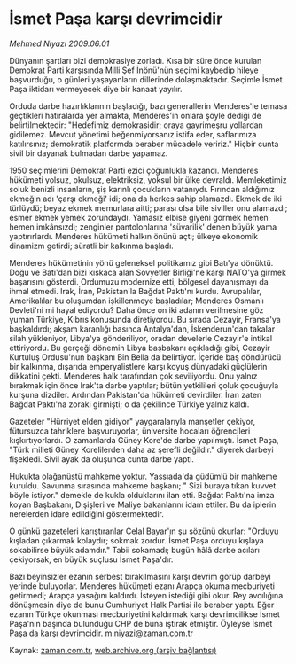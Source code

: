 # İsmet Paşa  karşı devrimcidir

*Mehmed Niyazi 2009.06.01*

<tr><td class="metin" colspan="2" style="padding-top: 20px; padding-left: 5px; padding-right: 10px;">Dünyanın şartları bizi demokrasiye zorladı. Kısa bir süre önce kurulan Demokrat Parti karşısında Milli Şef İnönü'nün seçimi kaybedip hileye başvurduğu, o günleri yaşayanların dillerinde dolaşmaktadır. Seçimle İsmet Paşa iktidarı vermeyecek diye bir kanaat yayılır.</td></tr><tr><td class="metin" colspan="2" style="padding-top: 20px; padding-left: 5px; padding-right: 10px;"><p> Orduda darbe hazırlıklarının başladığı, bazı generallerin Menderes'le temasa geçtikleri hatıralarda yer almakta, Menderes'in onlara şöyle dediği de belirtilmektedir: "Hedefimiz demokrasidir; oraya gayrimeşru yollardan gidilemez. Mevcut yönetimi beğenmiyorsanız istifa eder, saflarımıza katılırsınız; demokratik platformda beraber mücadele veririz." Hiçbir cunta sivil bir dayanak bulmadan darbe yapamaz.
<p>1950 seçimlerini Demokrat Parti ezici çoğunlukla kazandı. Menderes hükümeti yolsuz, okulsuz, elektriksiz, yoksul bir ülke devraldı. Memleketimiz soluk benizli insanların, şiş karınlı çocukların vatanıydı. Fırından aldığımız ekmeğin adı 'çarşı ekmeği' idi; ona da herkes sahip olamazdı. Ekmek de iki türlüydü; beyaz ekmek memurlara aitti; parası olsa bile siviller onu alamazdı; esmer ekmek yemek zorundaydı. Yamasız elbise giyeni görmek hemen hemen imkânsızdı; zenginler pantolonlarına 'süvarilik' denen büyük yama yaptırırlardı. Menderes hükümeti halkın önünü açtı; ülkeye ekonomik dinamizm getirdi; süratli bir kalkınma başladı.
<p>Menderes hükümetinin yönü geleneksel politikamız gibi Batı'ya dönüktü. Doğu ve Batı'dan bizi kıskaca alan Sovyetler Birliği'ne karşı NATO'ya girmek başarısını gösterdi. Ordumuzu modernize etti, bölgesel dayanışmayı da ihmal etmedi. Irak, İran, Pakistan'la Bağdat Paktı'nı kurdu. Avrupalılar, Amerikalılar bu oluşumdan işkillenmeye başladılar; Menderes Osmanlı Devleti'ni mi hayal ediyordu? Daha önce on iki adanın verilmesine göz yuman Türkiye, Kıbrıs konusunda diretiyordu. Bu sırada Cezayir, Fransa'ya başkaldırdı; akşam karanlığı basınca Antalya'dan, İskenderun'dan takalar silah yükleniyor, Libya'ya gönderiliyor, oradan develerle Cezayir'e intikal ettiriyordu. Bu gerçeği dönemin Libya başbakanı açıkladığı gibi, Cezayir Kurtuluş Ordusu'nun başkanı Bin Bella da belirtiyor. İçeride baş döndürücü bir kalkınma, dışarıda emperyalistlere karşı koyuş dünyadaki güçlülerin dikkatini çekti. Menderes halk tarafından çok seviliyordu. Onu yalnız bırakmak için önce Irak'ta darbe yaptılar; bütün yetkilileri çoluk çocuğuyla kurşuna dizdiler. Ardından Pakistan'da hükümeti devirdiler. İran zaten Bağdat Paktı'na zoraki girmişti; o da çekilince Türkiye yalnız kaldı.
<p>Gazeteler "Hürriyet elden gidiyor" yaygaralarıyla manşetler çekiyor, fütursuzca tahriklere başvuruyorlar, üniversite hocaları öğrencileri kışkırtıyorlardı. O zamanlarda Güney Kore'de darbe yapılmıştı. İsmet Paşa, "Türk milleti Güney Korelilerden daha az şerefli değildir." diyerek darbeyi fişekledi. Sivil ayak da oluşunca cunta darbe yaptı.
<p>Hukukta olağanüstü mahkeme yoktur. Yassıada'da güdümlü bir mahkeme kuruldu. Savunma sırasında mahkeme başkanı; " Sizi buraya tıkan kuvvet böyle istiyor." demekle de kukla olduklarını ilan etti. Bağdat Paktı'na imza koyan Başbakanı, Dışişleri ve Maliye bakanlarını idam ettiler. Bu da iplerin nerelerden idare edildiğini göstermektedir.
<p>O günkü gazeteleri karıştıranlar Celal Bayar'ın şu sözünü okurlar: "Orduyu kışladan çıkarmak kolaydır; sokmak zordur. İsmet Paşa orduyu kışlaya sokabilirse büyük adamdır." Tabii sokamadı; bugün hâlâ darbe acıları çekiyorsak, en büyük suçlusu İsmet Paşa'dır.
<p>Bazı beyinsizler ezanın serbest bırakılmasını karşı devrim görüp darbeyi yerinde buluyorlar. Menderes hükümeti ezanı Arapça okuma mecburiyeti getirmedi; Arapça yasağını kaldırdı. İsteyen istediği gibi okur. Rey avcılığına dönüşmesin diye de bunu Cumhuriyet Halk Partisi ile beraber yaptı. Eğer ezanın Türkçe okunması mecburiyetini kaldırmak karşı devrimcilikse İsmet Paşa'nın başında bulunduğu CHP de buna iştirak etmiştir. Öyleyse İsmet Paşa da karşı devrimcidir. m.niyazi@zaman.com.tr<br/></p></p></p></p></p></p></p></td></tr>

Kaynak: [zaman.com.tr](http://zaman.com.tr/yazar.do?yazino=853903), [web.archive.org (arşiv bağlantısı)](http://web.archive.org/web/20090808190719/http://www.zaman.com.tr:80/yazar.do?yazino=853903)
